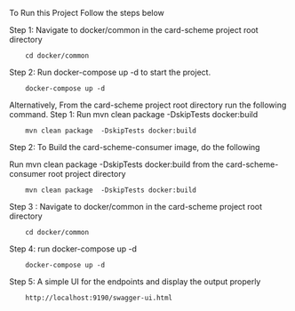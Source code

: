 To Run this Project Follow the steps below

Step 1: Navigate to docker/common in the card-scheme project root directory
    
        cd docker/common

Step 2: Run docker-compose up -d to start the project.

        docker-compose up -d
        

Alternatively, From the  card-scheme project root directory run the following command.
Step 1: Run mvn clean package  -DskipTests docker:build
        
        mvn clean package  -DskipTests docker:build
        
        
Step 2: To Build the card-scheme-consumer image, do the following

Run mvn clean package -DskipTests docker:build from the card-scheme-consumer root project directory
  
        mvn clean package  -DskipTests docker:build
       

Step 3 : Navigate to docker/common in the card-scheme project root directory

        cd docker/common
        
Step 4: run docker-compose up -d

        docker-compose up -d
        
Step 5: A simple UI for the endpoints and display the output properly

        http://localhost:9190/swagger-ui.html
        
